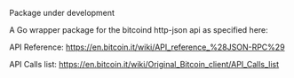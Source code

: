 Package under development

A Go wrapper package for the bitcoind http-json api as specified here: 

API Reference:
https://en.bitcoin.it/wiki/API_reference_%28JSON-RPC%29

API Calls list:
https://en.bitcoin.it/wiki/Original_Bitcoin_client/API_Calls_list